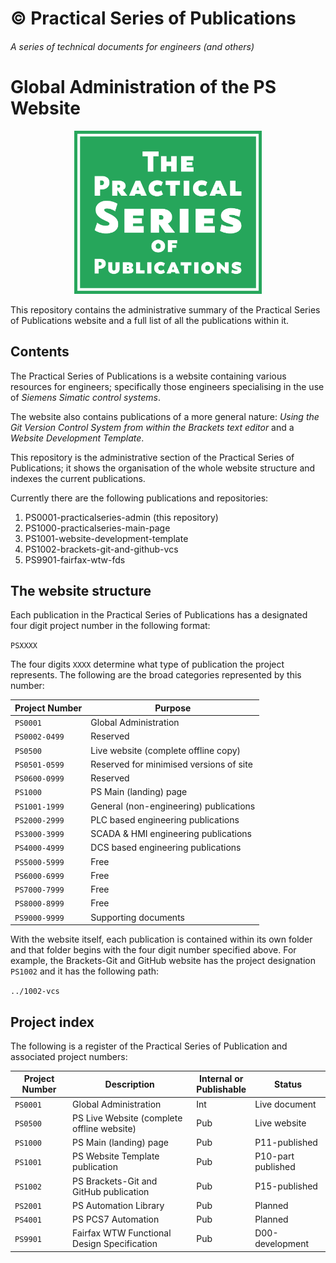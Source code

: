 # &copy; Practical Series of Publications

###### A series of technical documents for engineers (and others)

# Global Administration of the PS Website

<p align="center">
    <img width="300px" src="0-0201-repository-information/01-images/logo-lrg-min.png">
</p>
This repository contains the administrative summary of the Practical Series of Publications website and a full list of all the publications within it.

## Contents

The Practical Series of Publications is a website containing various resources for engineers; specifically those engineers specialising in the use of *Siemens Simatic control systems*.

The website also contains publications of a more general nature: *Using the Git Version Control System from within the Brackets text editor* and a *Website Development Template*.

This repository is the administrative section of the Practical Series of Publications; it shows the organisation of the whole website structure and indexes the current publications.

Currently there are the following publications and repositories:

1.  PS0001-practicalseries-admin (this repository)
2.	PS1000-practicalseries-main-page
3.	PS1001-website-development-template
4.	PS1002-brackets-git-and-github-vcs
5.  PS9901-fairfax-wtw-fds

## The website structure

Each publication in the Practical Series of Publications has a designated four digit project number in the following format:

```PSXXXX```

The four digits ```XXXX``` determine what type of publication the project represents. The following are the broad categories represented by this number:


| Project Number    | Purpose
| ----------------- | --------------------------------------
| ```PS0001```      | Global Administration
| ```PS0002-0499``` | Reserved
| ```PS0500```      | Live website (complete offline copy)
| ```PS0501-0599``` | Reserved for minimised versions of site
| ```PS0600-0999``` | Reserved
| ```PS1000```      | PS Main (landing) page
| ```PS1001-1999``` | General (non-engineering) publications
| ```PS2000-2999``` | PLC based engineering publications
| ```PS3000-3999``` | SCADA & HMI engineering publications
| ```PS4000-4999``` | DCS based engineering publications
| ```PS5000-5999``` | Free
| ```PS6000-6999``` | Free
| ```PS7000-7999``` | Free
| ```PS8000-8999``` | Free
| ```PS9000-9999``` | Supporting documents

With the website itself, each publication is contained within its own folder and that folder begins with the four digit number specified above. For example, the Brackets-Git and GitHub website has the project designation ```PS1002``` and it has the following path:

```../1002-vcs```

## Project index

The following is a register of the Practical Series of Publication and associated project numbers:

| Project Number    | Description                                 | Internal or <br> Publishable | Status
| ----------------- | ------------------------------------------- | ---------------------------- | ------
| ```PS0001```      | Global Administration                       | Int                          | Live document
| ```PS0500```      | PS Live Website (complete offline website)  | Pub                          | Live website
| ```PS1000```      | PS Main (landing) page                      | Pub                          | P11-published
| ```PS1001```      | PS Website Template publication             | Pub                          | P10-part published
| ```PS1002```      | PS Brackets-Git and GitHub publication      | Pub                          | P15-published
| ```PS2001```      | PS Automation Library                       | Pub                          | Planned
| ```PS4001```      | PS PCS7 Automation                          | Pub                          | Planned
| ```PS9901```      | Fairfax WTW Functional Design Specification | Pub                          | D00-development
